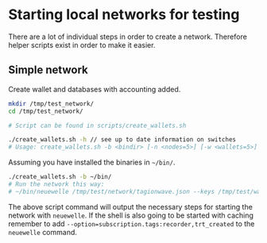 # Starting local networks for testing
There are a lot of individual steps in order to create a network. Therefore helper scripts exist in order to make it easier.

## Simple network
Create wallet and databases with accounting added.

```bash
mkdir /tmp/test_network/
cd /tmp/test_network/

# Script can be found in scripts/create_wallets.sh

./create_wallets.sh -h // see up to date information on switches
# Usage: create_wallets.sh -b <bindir> [-n <nodes=5>] [-w <wallets=5>] [-q <bills=50>] [-k <network dir = ./network>] [-t <wallets dir = ./wallets>] [-u <key filename=./keys>]
```

Assuming you have installed the binaries in `~/bin/`.
```bash
./create_wallets.sh -b ~/bin/ 
# Run the network this way:
# ~/bin/neuewelle /tmp/test/network/tagionwave.json --keys /tmp/test/wallets < /tmp/test/keys
```
The above script command will output the necessary steps for starting the network with `neuewelle`. 
If the shell is also going to be started with caching remember to add `--option=subscription.tags:recorder,trt_created` to the `neuewelle` command. 



